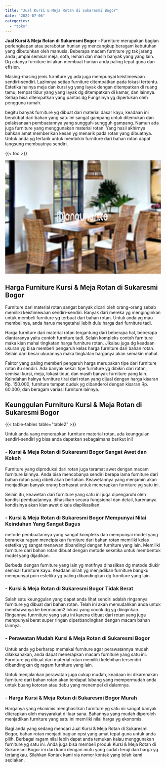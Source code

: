 ```yaml
---
title: "Jual Kursi & Meja Rotan di Sukaresmi Bogor"
date: "2024-07-06"
categories: 
  - "toko"
---
```


**Jual Kursi & Meja Rotan di Sukaresmi Bogor** – Furniture merupakan bagian perlengkapan atau perabotan hunian yg mencangkup beragam kebutuhan yang dibutuhkan oleh manusia. Beberapa macam furniture yg tak jarang anda jumpai semisal meja, sofa, lemari dan masih banyak yang yang lain. Dg adanya furniture ini akan membuat hunian anda paling tepat guna dan efisien.

Masing-masing jenis furniture yg ada juga mempunyai keistimewaan sendiri-sendiri. Lazimnya setiap furniture ditempatkan pada lokasi tertentu. Estetika halnya meja dan kursi yg yang layak dengan ditempatkan di ruang tamu, tempat tidur yang yang layak dg ditempatkan di kamar, dan lainnya. Setiap bisa ditempatkan yang pantas dg Fungsinya yg diperlukan oleh pengguna rumah.

begitu banyak furniture yg dibuat dari material dasar kayu, keadaan ini berakibat dari bahan yang satu ini sangat gampang untuk ditemukan dan pelaksanaan pembuatannya yang sungguh-sungguh gampang. Namun ada juga furniture yang menggunakan material rotan. Yang hasil akhirnya bahkan amat memberikan kesan yg menarik pada rotan yang dibuatnya. Untuk anda yg tertarik untuk membikin furniture dari bahan rotan dapat langsung membuatnya sendiri.

{{< toc >}}

![Jual Kursi & Meja Rotan di Sukaresmi Bogor](/images/kursi-meja-rotan-murah21.png)

## Harga Furniture Kursi & Meja Rotan di Sukaresmi Bogor

Furniture dari material rotan sangat banyak dicari oleh orang-orang sebab memiliki keistimewaan sendiri-sendiri. Banyak dari mereka yg menginginkan untuk membeli furniture yg terbuat dari bahan rotan. Untuk anda yg mau membelinya, anda harus mengetahui lebih dulu harga dari furniture tadi.

Harga furniture dari material rotan tergantung dari beberapa hal, beberapa diantaranya yaitu contoh furniture tadi. Selain kompleks contoh furniture maka kian mahal tingkatan harga furniture rotan. Jikalau juga dg keadaan ukuran yg bisa memberi pengaruh kelas harga furniture dari bahan rotan. Selain dari besar ukurannya maka tingkatan harganya akan semakin mahal.

Faktor yang paling memberi pengaruh harga merupakan tipe dari furniture rotan itu sendiri. Ada banyak sekali tipe furniture yg dibikin dari rotan, semisal kursi, meja, lokasi tidur, dan masih banyak furniture yang lain. Keindahan halnya furniture tirai dari rotan yang dijual dengan harga kisaran Rp. 150.000, furniture tempat duduk yg dibanderol dengan kisaran Rp. 60.000, dan beragam variasi furniture lainnya.

## Keunggulan Furniture Kursi & Meja Rotan di Sukaresmi Bogor

{{< table-tables table="table2" >}}

Untuk anda yang menerapkan furniture material rotan, ada keunggulan sendiri-sendiri yg bisa anda dapatkan sebagaimana berikut ini!

### \- Kursi & Meja Rotan di Sukaresmi Bogor Sangat Awet dan Kokoh

Furniture yang diproduksi dari rotan juga teramat awet dengan macam furniture lainnya. Anda bisa mencobanya sendiri berapa lama furniture dari bahan rotan yang dibeli akan bertahan. Keawetannya yang menjamin akan menjadikan banyak orang berhasrat untuk menerapkan furniture yg satu ini.

Selain itu, keawetan dari furniture yang satu ini juga dipengaruhi oleh kondisi pembuatannya. dihasilkan secara fungsional dan detail, karenanya kondisinya akan kian awet dikala diaplikasikan.

### \- Kursi & Meja Rotan di Sukaresmi Bogor Mempunyai Nilai Keindahan Yang Sangat Bagus

metode pembuatannya yang sangat kompleks dan mempunyai model yang beraneka ragam menciptakan furniture dari bahan rotan memiliki kelas estetika yg sangat menawan dibandingi dengan furniture yang lain. Memiliki furniture dari bahan rotan dibuat dengan metode seketika untuk membentuk model yang dijadikan.

Berbeda dengan furniture yang lain yg motifnya dihasilkan dg metode diukir semisal furniture kayu. Keadaan inilah yg menjadikan furniture bangku mempunyai poin estetika yg paling dibandingkan dg furniture yang lain.

### \- Kursi & Meja Rotan di Sukaresmi Bogor Tidak Berat

Salah satu keunggulan yang dapat anda lihat sendiri adalah ringannya furniture yg dibuat dari bahan rotan. Telah ini akan memudahkan anda untuk membawanya ke bermacam2 lokasi yang cocok dg yg diinginkan. Ringannya funrniture yang satu ini karena dibuat dari rotan yang juga mempunyai berat super ringan diperbandingkan dengan macam bahan lainnya.

### \- Perawatan Mudah Kursi & Meja Rotan di Sukaresmi Bogor

Untuk anda yg berharap memakai furniture agar perawatannya mudah dilaksanakan, anda dapat menerapkan macam furniture yang satu ini. Furniture yg dibuat dari material rotan memiliki kelebihan tersendiri dibandingkan dg ragam furniture yang lain.

Untuk menjalankan perawatan juga cukup mudah, keadaan ini dikarenakan furniture dari bahan rotan akan terdapat lubang yang mempermudah anda untuk buang kotoran atau debu yang menempel di dalamnya.

### \- Harga Kursi & Meja Rotan di Sukaresmi Bogor Murah

Harganya yang ekonimis menghasilkan furniture yg satu ini sangat banyak diterapkan oleh masyarakat di luar sana. Bahannya yang mudah diperoleh menjadikan furniture yang satu ini memiliki nilai harga yg ekonomis.

Bagi anda yang sedang mencari Jual Kursi & Meja Rotan di Sukaresmi Bogor, bahan rotan menjadi bagian opsi yang amat tepat guna untuk anda pilih. Berbagai ragam nilai lebih dapat anda temukan kalau menggunakan furniture yg satu ini. Anda juga bisa membeli produk Kursi & Meja Rotan di Sukaresmi Bogor ini dari kami dengan mutu yang sudah teruji dan harga yg terjangkau. Silahkan Kontak kami via nomor kontak yang telah kami sediakan.
